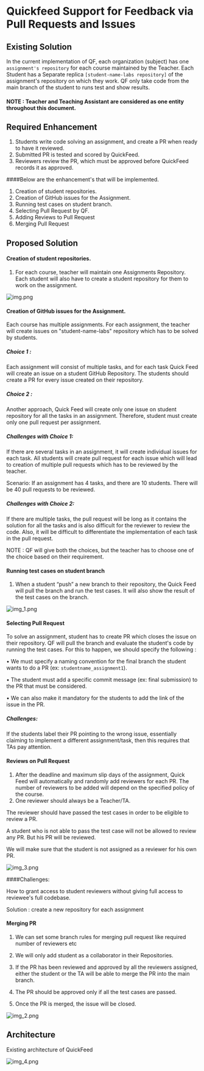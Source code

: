 # Quickfeed Support for Feedback via Pull Requests and Issues


## Existing Solution

In the current implementation of QF, each organization (subject) has one `assignment's repository` for each course maintained by the Teacher.
Each Student has a Separate replica `[student-name-labs repository]` of the assignment's repository  on which they work. QF only take code from the main branch of the student to runs test and show results.

#### NOTE : Teacher and Teaching Assistant are considered as one entity throughout this document.

## Required Enhancement

1. Students write code solving an assignment, and create a PR when ready to have it reviewed.
2. Submitted PR is tested and scored by QuickFeed.
3. Reviewers review the PR, which must be approved before QuickFeed records it as approved.

####Below are the enhancement's that will be implemented.

1. Creation of student repositories.
2. Creation of GitHub issues for the Assignment.
3. Running test cases on student branch.
4. Selecting Pull Request by QF.
5. Adding Reviews to Pull Request
6. Merging Pull Request

## Proposed Solution

#### Creation of student repositories.

1. For each course, teacher will maintain one Assignments Repository. Each student will also have to create a student repository for them to work on the assignment.

![img.png](local-setup/figures/github_enhancement_img.png)

#### Creation of GitHub issues for the Assignment.

Each course has multiple assignments. For each assignment, the teacher will create issues on "student-name-labs" repository which has to be solved by students.

##### Choice 1 :

Each assignment will consist of multiple tasks, and for each task Quick Feed will create an issue on a student GitHub Repository. The students should create a PR for every issue created on their repository.

##### Choice 2 :

Another approach, Quick Feed will create only one issue on student repository for all the tasks in an assignment. Therefore, student must create only one pull request per assignment.

##### Challenges with Choice 1:
If there are several tasks in an assignment, it will create individual issues for each task. All students will create pull request for each issue which will lead to creation of multiple pull requests which has to be reviewed by the teacher.

Scenario: If an assignment has 4 tasks, and there are 10 students. There will be 40 pull requests to be reviewed.



##### Challenges with Choice 2:

If there are multiple tasks, the pull request will be long as it contains the solution for all the tasks and is also difficult for the reviewer to review the code.
Also, it will be difficult to differentiate the implementation of each task in the pull request.


NOTE : QF will give both the choices, but the teacher has to choose one of the choice based on their requirement.

#### Running test cases on student branch

1. When a student “push” a new branch to their repository, the Quick Feed will pull the branch and run the test cases. It will also show the result of the test cases on the branch.

![img_1.png](local-setup/figures/github_enhancement_img_1.png)

#### Selecting Pull Request

To solve an assignment, student has to create PR which closes the issue on their repository. QF will pull the branch and evaluate the student's code by running the test cases. For this to happen, we should specify the following :

•	We must specify a naming convention for the final branch the student wants to do a PR (ex: `studentname_assignment1`).

•	The student must add a specific commit message (ex: final submission) to the PR that must be considered.

•	We can also make it mandatory for the students to add the link of the issue in the PR.

##### Challenges:

If the students label their PR pointing to the wrong issue, essentially claiming to implement a different assignment/task, then this requires that TAs pay attention.

#### Reviews on Pull Request

1. After the deadline and maximum slip days of the assignment, Quick Feed will automatically and randomly add reviewers for each PR. The number of reviewers to be added will depend on the specified policy of the course.
2. One reviewer should always be a Teacher/TA.

The reviewer should have passed the test cases in order to be eligible to review a PR.

A student who is not able to pass the test case will not be allowed to review any PR. But his PR will be reviewed.

We will make sure that the student is not assigned as a reviewer for his own PR.

![img_3.png](local-setup/figures/github_enhancement_img_3.png)

####Challenges:

How to grant access to student reviewers without giving full access to reviewee's full codebase.


Solution : create a new repository for each assignment

#### Merging PR
1. We can set some branch rules for merging pull request like required number of reviewers etc

2. We will only add student as a collaborator in their Repositories.

3. If the PR has been reviewed and approved by all the reviewers assigned, either the student or the TA will be able to merge the PR into the main branch.

4. The PR should be approved only if all the test cases are passed.

5. Once the PR is merged, the issue will be closed.

![img_2.png](local-setup/figures/github_enhancement_img_2.png)


## Architecture

Existing architecture of QuickFeed

![img_4.png](local-setup/figures/github_enhancement_img_4.png)



